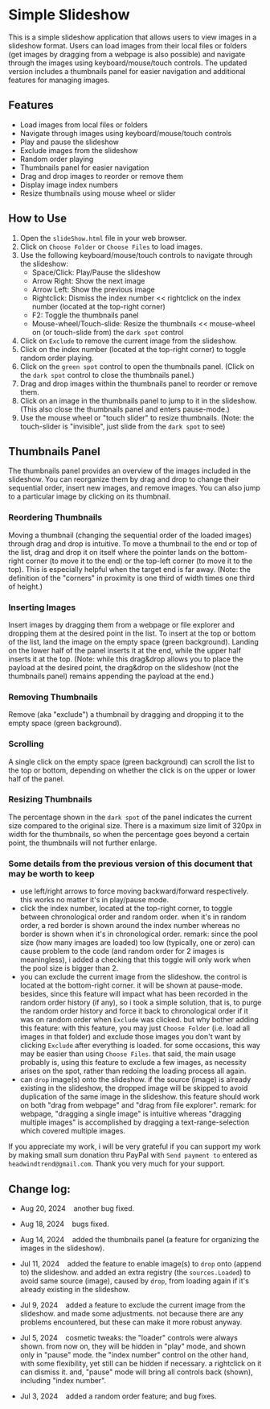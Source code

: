 # Simple Slideshow

This is a simple slideshow application that allows users to view images in a slideshow format. Users can load images from their local files or folders (get images by dragging from a webpage is also possible) and navigate through the images using keyboard/mouse/touch controls. The updated version includes a thumbnails panel for easier navigation and additional features for managing images.

## Features

- Load images from local files or folders
- Navigate through images using keyboard/mouse/touch controls
- Play and pause the slideshow
- Exclude images from the slideshow
- Random order playing
- Thumbnails panel for easier navigation
- Drag and drop images to reorder or remove them
- Display image index numbers
- Resize thumbnails using mouse wheel or slider

## How to Use

1. Open the `slideShow.html` file in your web browser.
2. Click on `Choose Folder` or `Choose Files` to load images.
3. Use the following keyboard/mouse/touch controls to navigate through the slideshow:
   - Space/Click: Play/Pause the slideshow
   - Arrow Right: Show the next image
   - Arrow Left: Show the previous image
   - Rightclick: Dismiss the index number << rightclick on the index number (located at the top-right corner)
   - F2: Toggle the thumbnails panel
   - Mouse-wheel/Touch-slide: Resize the thumbnails << mouse-wheel on (or touch-slide from) the `dark spot` control
4. Click on `Exclude` to remove the current image from the slideshow.
5. Click on the index number (located at the top-right corner) to toggle random order playing.
6. Click on the `green spot` control to open the thumbnails panel. (Click on the `dark spot` control to close the thumbnails panel.)
7. Drag and drop images within the thumbnails panel to reorder or remove them.
8. Click on an image in the thumbnails panel to jump to it in the slideshow. (This also close the thumbnails panel and enters pause-mode.)
9. Use the mouse wheel or "touch slider" to resize thumbnails. (Note: the touch-slider is "invisible", just slide from the `dark spot` to see)

## Thumbnails Panel

The thumbnails panel provides an overview of the images included in the slideshow. You can reorganize them by drag and drop to change their sequential order, insert new images, and remove images. You can also jump to a particular image by clicking on its thumbnail.

### Reordering Thumbnails

Moving a thumbnail (changing the sequential order of the loaded images) through drag and drop is intuitive. To move a thumbnail to the end or top of the list, drag and drop it on itself where the pointer lands on the bottom-right corner (to move it to the end) or the top-left corner (to move it to the top). This is especially helpful when the target end is far away. (Note: the definition of the "corners" in proximity is one third of width times one third of height.)

### Inserting Images

Insert images by dragging them from a webpage or file explorer and dropping them at the desired point in the list. To insert at the top or bottom of the list, land the image on the empty space (green background). Landing on the lower half of the panel inserts it at the end, while the upper half inserts it at the top. (Note: while this drag&drop allows you to place the payload at the desired point, the drag&drop on the slideshow (not the thumbnails panel) remains appending the payload at the end.)

### Removing Thumbnails

Remove (aka "exclude") a thumbnail by dragging and dropping it to the empty space (green background).

### Scrolling

A single click on the empty space (green background) can scroll the list to the top or bottom, depending on whether the click is on the upper or lower half of the panel.

### Resizing Thumbnails

The percentage shown in the `dark spot` of the panel indicates the current size compared to the original size. There is a maximum size limit of 320px in width for the thumbnails, so when the percentage goes beyond a certain point, the thumbnails will not further enlarge.

### Some details from the previous version of this document that may be worth to keep

- use left/right arrows to force moving backward/forward respectively. this works no matter it's in play/pause mode.
- click the index number, located at the top-right corner, to toggle between chronological order and random order. when it's in random order, a red border is shown around the index number whereas no border is shown when it's in chronological order. remark: since the pool size (how many images are loaded) too low (typically, one or zero) can cause problem to the code (and random order for 2 images is meaningless), i added a checking that this toggle will only work when the pool size is bigger than 2.
- you can exclude the current image from the slideshow. the control is located at the bottom-right corner. it will be shown at pause-mode. besides, since this feature will impact what has been recorded in the random order history (if any), so i took a simple solution, that is, to purge the random order history and force it back to chronological order if it was on random order when `Exclude` was clicked. but why bother adding this feature: with this feature, you may just `Choose Folder` (i.e. load all images in that folder) and exclude those images you don't want by clicking `Exclude` after everything is loaded. for some occasions, this way may be easier than using `Choose Files`. that said, the main usage probably is, using this feature to exclude a few images, as necessity arises on the spot, rather than redoing the loading process all again.
- can `drop` image(s) onto the slideshow. if the source (image) is already existing in the slideshow, the dropped image will be skipped to avoid duplication of the same image in the slideshow. this feature should work on both "drag from webpage" and "drag from file explorer". remark: for webpage, "dragging a single image" is intuitive whereas "dragging multiple images" is accomplished by dragging a text-range-selection which covered multiple images.

If you appreciate my work, i will be very grateful if you can support my work by making small sum donation thru PayPal with `Send payment to` entered as `headwindtrend@gmail.com`. Thank you very much for your support.

## Change log:

* Aug 20, 2024&nbsp;&nbsp;&nbsp;&nbsp;another bug fixed.

* Aug 18, 2024&nbsp;&nbsp;&nbsp;&nbsp;bugs fixed.

* Aug 14, 2024&nbsp;&nbsp;&nbsp;&nbsp;added the thumbnails panel (a feature for organizing the images in the slideshow).

* Jul 11, 2024&nbsp;&nbsp;&nbsp;&nbsp;added the feature to enable image(s) to `drop` onto (append to) the slideshow. and added an extra registry (the `sources.Loaded`) to avoid same source (image), caused by `drop`, from loading again if it's already existing in the slideshow.

* Jul 9, 2024&nbsp;&nbsp;&nbsp;&nbsp;added a feature to exclude the current image from the slideshow. and made some adjustments. not because there are any problems encountered, but these can make it more robust anyway.

* Jul 5, 2024&nbsp;&nbsp;&nbsp;&nbsp;cosmetic tweaks: the "loader" controls were always shown. from now on, they will be hidden in "play" mode, and shown only in "pause" mode. the "index number" control on the other hand, with some flexibility, yet still can be hidden if necessary. a rightclick on it can dismiss it. and, "pause" mode will bring all controls back (shown), including "index number".

* Jul 3, 2024&nbsp;&nbsp;&nbsp;&nbsp;added a random order feature; and bug fixes.
